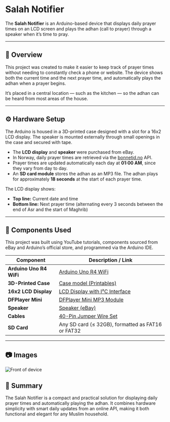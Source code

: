 # Salah Notifier

The **Salah Notifier** is an Arduino-based device that displays daily prayer times on an LCD screen and plays the adhan (call to prayer) through a speaker when it’s time to pray.

---

## 📖 Overview

This project was created to make it easier to keep track of prayer times without needing to constantly check a phone or website. The device shows both the current time and the next prayer time, and automatically plays the adhan when a prayer begins.  

It’s placed in a central location — such as the kitchen — so the adhan can be heard from most areas of the house.

---

## ⚙️ Hardware Setup

The Arduino is housed in a 3D-printed case designed with a slot for a 16x2 LCD display. The speaker is mounted externally through small openings in the case and secured with tape.

- The **LCD display** and **speaker** were purchased from eBay.  
- In Norway, daily prayer times are retrieved via the [bonnetid.no](https://bonnetid.no) API.  
- Prayer times are updated automatically each day at **01:00 AM**, since they vary from day to day.  
- An **SD card module** stores the adhan as an MP3 file. The adhan plays for approximately **18 seconds** at the start of each prayer time.

The LCD display shows:
- **Top line:** Current date and time  
- **Bottom line:** Next prayer time (alternating every 3 seconds between the end of Asr and the start of Maghrib)

---

## 🧰 Components Used

This project was built using YouTube tutorials, components sourced from eBay and Arduino’s official store, and programmed via the Arduino IDE.

| Component | Description / Link |
|------------|--------------------|
| **Arduino Uno R4 WiFi** | [Arduino Uno R4 WiFi](https://store.arduino.cc/products/uno-r4-wifi) |
| **3D-Printed Case** | [Case model (Printables)](https://www.printables.com/model/40047-case-for-arduino-uno-lcd16x2-with-i2c) |
| **16x2 LCD Display** | [LCD Display with I²C Interface](https://store.arduino.cc/products/16x2-lcd-display-with-i-c-interface?queryID=undefined) |
| **DFPlayer Mini** | [DFPlayer Mini MP3 Module](https://store.arduino.cc/products/dfplayer-a-mini-mp3-player?queryID=undefined) |
| **Speaker** | [Speaker (eBay)](https://www.ebay.com/itm/316067196883?_trksid=p3959035.c101544.m1851&itmprp=cksum%3A31606719688384e5456b2dba41bdad987fc7d9e4dbc6%7Cenc%3AAQAKAAABoG96wQ16jds4VFcrhy1F3d4mbwZUJI9Fs%252BgdXYAHIzlX2e3YaNh7x%252BEnKA3G%252BCqSl1Xn4McfcWFK1GytmS2qxJ87mtE8Gm3iR1Ja4WBwh0hNHJrJx3Ki5mp04ow4CO7lP%252BooCybZDDU%252BbbSwmg7CbTin%252BBzBzbCYVnbjvyQAHu6--HI4MB7SvJl5IJqlyvomgoLMlgT6qAJzX0SANJhty2ej%252FUQIYJeXjT6AN0q2%252F9zKIdxQpZRnXYG06tdzPkX8My2cJLxMMdcpT4qbLeV9IcqD9IokRuftLgOKrLxFLadVPpZ54rhG9VlPQkNJf8RlwrPbp1TCKL0k3RI%252F81c4q%252Fa9uVMFOXwGTED1yTXzZK7SLSvRbUf4zfOVTpt%252B1tANDC2dw%252FHug9AORnNnQKyWBqSSoJESwhTX6Zhbkxz6%252BEIvP1sMoNV4Fn5ZNmZN0g8BCl2Mty4LLG30E486yvSyy9lPC9vTTMmfWoGbozQdmJpiAIvz5rWl%252BuXkapYjyd7f2NwEqBHD8yfvzYsndPWOYebr--x6juU--DqzX31erdOM%7Campid%3APL_CLK%7Cclp%3A3959035&itmmeta=01K7FR9RNY1BHWY3DB0S5NY69H) |
| **Cables** | [40-Pin Jumper Wire Set](https://store.arduino.cc/products/40-colored-male-female-jumper-wires?queryID=766a826bebf1152b10588fac8a68a7a8) |
| **SD Card** | Any SD card (≤ 32GB), formatted as FAT16 or FAT32 |

---

## :camera: Images

![Front of device]("./docs/images/device_front.jpg")

## 🕋 Summary

The Salah Notifier is a compact and practical solution for displaying daily prayer times and automatically playing the adhan. It combines hardware simplicity with smart daily updates from an online API, making it both functional and elegant for any Muslim household.
